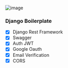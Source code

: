 ![image](https://user-images.githubusercontent.com/64053044/205494589-b90a394e-d621-468c-8157-5d08a563e5ca.png)

### Django Boilerplate
  - [x] Django Rest Framework
  - [x] Swagger
  - [x] Auth JWT
  - [x] Google Oauth
  - [x] Email Verification
  - [x] CORS
